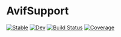 # AvifSupport

[![Stable](https://img.shields.io/badge/docs-stable-blue.svg)](https://imohag9.github.io/AvifSupport.jl/stable/)
[![Dev](https://img.shields.io/badge/docs-dev-blue.svg)](https://imohag9.github.io/AvifSupport.jl/dev/)
[![Build Status](https://github.com/imohag9/AvifSupport.jl/actions/workflows/CI.yml/badge.svg?branch=main)](https://github.com/imohag9/AvifSupport.jl/actions/workflows/CI.yml?query=branch%3Amain)
[![Coverage](https://codecov.io/gh/imohag9/AvifSupport.jl/branch/main/graph/badge.svg)](https://codecov.io/gh/imohag9/AvifSupport.jl)
